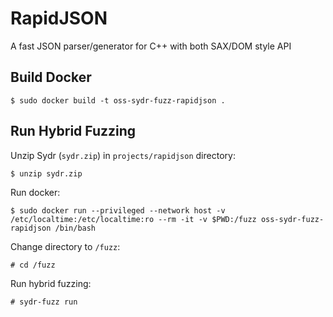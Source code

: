 # RapidJSON

A fast JSON parser/generator for C++ with both SAX/DOM style API

## Build Docker

    $ sudo docker build -t oss-sydr-fuzz-rapidjson .

## Run Hybrid Fuzzing

Unzip Sydr (`sydr.zip`) in `projects/rapidjson` directory:

    $ unzip sydr.zip

Run docker:

    $ sudo docker run --privileged --network host -v /etc/localtime:/etc/localtime:ro --rm -it -v $PWD:/fuzz oss-sydr-fuzz-rapidjson /bin/bash

Change directory to `/fuzz`:

    # cd /fuzz

Run hybrid fuzzing:

    # sydr-fuzz run
